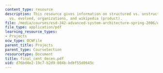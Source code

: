 ```yaml
---
content_type: resource
description: This resource gives information on structured vs. unstructured planned
  vs. evolved, organizations, and wikipedia (product).
file: /media/courses/esd-342-advanced-system-architecture-spring-2006/d76bd4e219c7b2d9804bbdbf55d0645c_final_cent_decen.pdf
file_type: application/pdf
learning_resource_types:
- Projects
ocw_type: OCWFile
parent_title: Projects
parent_type: CourseSection
resourcetype: Document
title: final_cent_decen.pdf
uid: d76bd4e2-19c7-b2d9-804b-bdbf55d0645c
---
```

